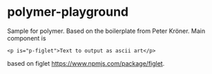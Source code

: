 # polymer-playground

Sample for polymer. Based on the boilerplate from Peter Kröner.
Main component is 
    
    <p is="p-figlet">Text to output as ascii art</p>

based on figlet https://www.npmjs.com/package/figlet.